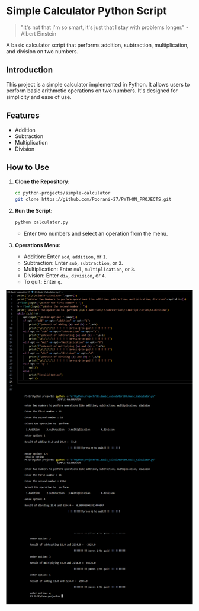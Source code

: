 # Simple Calculator Python Script

> "It's not that I'm so smart, it's just that I stay with problems longer." - Albert Einstein

A basic calculator script that performs addition, subtraction, multiplication, and division on two numbers.

## Introduction

This project is a simple calculator implemented in Python. It allows users to perform basic arithmetic operations on two numbers. It's designed for simplicity and ease of use.

## Features

- Addition
- Subtraction
- Multiplication
- Division

## How to Use

1. **Clone the Repository:**
    ```bash
    cd python-projects/simple-calculator
    git clone https://github.com/Poorani-27/PYTHON_PROJECTS.git

    ```

2. **Run the Script:**
    ```bash
    python calculator.py
    ```
    - Enter two numbers and select an operation from the menu.

3. **Operations Menu:**
    - Addition: Enter `add`, `addition`, or `1`.
    - Subtraction: Enter `sub`, `subtraction`, or `2`.
    - Multiplication: Enter `mul`, `multiplication`, or `3`.
    - Division: Enter `div`, `division`, or `4`.
    - To quit: Enter `q`.




![](Untitled.png)
